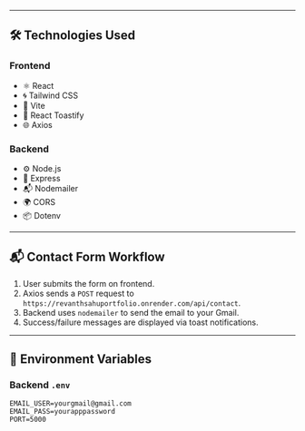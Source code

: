 
---

## 🛠️ Technologies Used

### Frontend

- ⚛️ React
- 🌀 Tailwind CSS
- 🍰 Vite
- 🔔 React Toastify
- 🌐 Axios

### Backend

- ⚙️ Node.js
- 🚀 Express
- 📬 Nodemailer
- 🌍 CORS
- 📦 Dotenv

---

## 📬 Contact Form Workflow

1. User submits the form on frontend.
2. Axios sends a `POST` request to `https://revanthsahuportfolio.onrender.com/api/contact`.
3. Backend uses `nodemailer` to send the email to your Gmail.
4. Success/failure messages are displayed via toast notifications.

---

## 🔐 Environment Variables

### Backend `.env`

```env
EMAIL_USER=yourgmail@gmail.com
EMAIL_PASS=yourapppassword
PORT=5000
